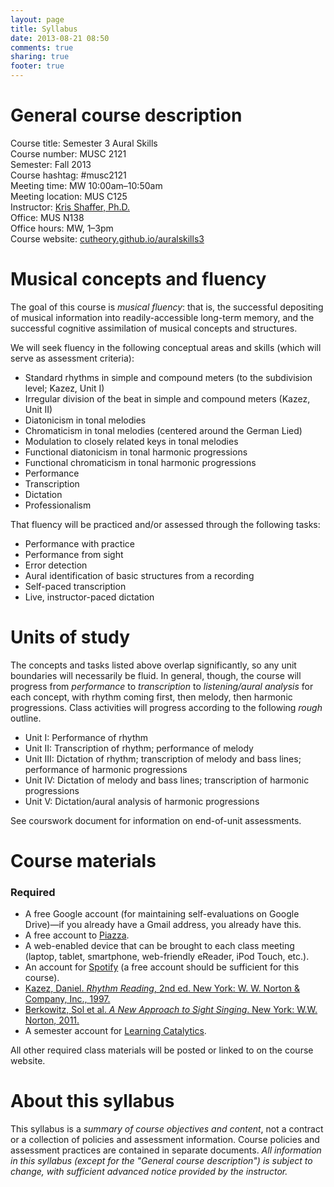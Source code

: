 ```yaml
---
layout: page
title: Syllabus
date: 2013-08-21 08:50
comments: true
sharing: true
footer: true
---
```


# General course description #

Course title: Semester 3 Aural Skills  
Course number: MUSC 2121  
Semester: Fall 2013  
Course hashtag: #musc2121  
Meeting time: MW 10:00am–10:50am  
Meeting location: MUS C125  
Instructor: [Kris Shaffer, Ph.D.](http://twitter.com/krisshaffer)  
Office: MUS N138  
Office hours: MW, 1–3pm  
Course website: [cutheory.github.io/auralskills3](http://cutheory.github.io/auralskills3/)  


# Musical concepts and fluency #

The goal of this course is *musical fluency*: that is, the successful depositing of musical information into readily-accessible long-term memory, and the successful cognitive assimilation of musical concepts and structures. 

We will seek fluency in the following conceptual areas and skills (which will serve as assessment criteria):

- Standard rhythms in simple and compound meters (to the subdivision level; Kazez, Unit I)
- Irregular division of the beat in simple and compound meters (Kazez, Unit II)  
- Diatonicism in tonal melodies  
- Chromaticism in tonal melodies (centered around the German Lied)  
- Modulation to closely related keys in tonal melodies  
- Functional diatonicism in tonal harmonic progressions
- Functional chromaticism in tonal harmonic progressions  
- Performance  
- Transcription  
- Dictation  
- Professionalism

That fluency will be practiced and/or assessed through the following tasks:

- Performance with practice  
- Performance from sight  
- Error detection  
- Aural identification of basic structures from a recording  
- Self-paced transcription  
- Live, instructor-paced dictation

# Units of study #

The concepts and tasks listed above overlap significantly, so any unit boundaries will necessarily be fluid. In general, though, the course will progress from *performance* to *transcription* to *listening/aural analysis* for each concept, with rhythm coming first, then melody, then harmonic progressions. Class activities will progress according to the following *rough* outline.

- Unit I: Performance of rhythm  
- Unit II: Transcription of rhythm; performance of melody  
- Unit III: Dictation of rhythm; transcription of melody and bass lines; performance of harmonic progressions  
- Unit IV: Dictation of melody and bass lines; transcription of harmonic progressions  
- Unit V: Dictation/aural analysis of harmonic progressions

See courswork document for information on end-of-unit assessments.

# Course materials #

### Required ###

- A free Google account (for maintaining self-evaluations on Google Drive)—if you already have a Gmail address, you already have this.  
- A free account to [Piazza](http://www.piazza.com).  
- A web-enabled device that can be brought to each class meeting (laptop, tablet, smartphone, web-friendly eReader, iPod Touch, etc.).  
- An account for [Spotify](http://www.spotify.com) (a free account should be sufficient for this course).  
- [Kazez, Daniel. *Rhythm Reading*, 2nd ed. New York: W. W. Norton & Company, Inc., 1997.](http://openlibrary.org/books/OL22213819M/Rhythm_reading)  
- [Berkowitz, Sol et al. *A New Approach to Sight Singing*. New York: W.W. Norton, 2011.](http://openlibrary.org/works/OL16010686W/A_new_approach_to_sight_singing)  
- A semester account for [Learning Catalytics](http://www.learningcatalytics.com).  

All other required class materials will be posted or linked to on the course website.

# About this syllabus #

This syllabus is a *summary of course objectives and content*, not a contract or a collection of policies and assessment information. Course policies and assessment practices are contained in separate documents. *All  information in this syllabus (except for the "General course description") is subject to change, with sufficient advanced notice provided by the instructor.*
